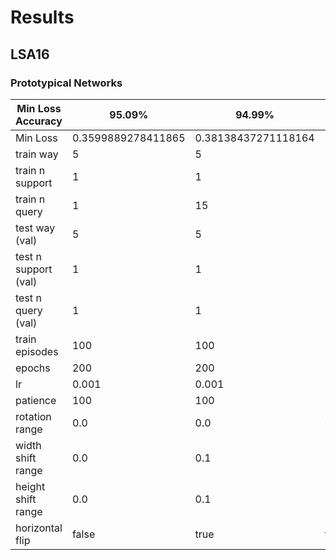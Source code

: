 # Results

## LSA16

### Prototypical Networks

| Min Loss Accuracy    | 95.09%             | 94.99%              | 96.04%              | 95.72%             | 95.82%             | 95.92%             | 95.43%             |
|----------------------|--------------------|---------------------|---------------------|--------------------|--------------------|--------------------|--------------------|
| Min Loss             | 0.3599889278411865 | 0.38138437271118164 | 0.22392521798610687 | 0.2183479517698288 | 0.2170957326889038 | 0.2539535462856293 | 0.2288980633020401 |
| train way            | 5                  | 5                   | 5                   | 5                  | 5                  | 17                 | 17                 |
| train n support      | 1                  | 1                   | 5                   | 5                  | 5                  | 5                  | 5                  |
| train n query        | 1                  | 15                  | 5                   | 5                  | 5                  | 25                 | 5                  |
| test way (val)       | 5                  | 5                   | 5                   | 5                  | 5                  | 5                  | 5                  |
| test n support (val) | 1                  | 1                   | 5                   | 5                  | 5                  | 5                  | 5                  |
| test n query (val)   | 1                  | 1                   | 5                   | 5                  | 5                  | 5                  | 11                 |
| train episodes       | 100                | 100                 | 100                 | 100                | 100                | 100                | 100                |
| epochs               | 200                | 200                 | 200                 | 200                | 200                | 200                | 200                |
| lr                   | 0.001              | 0.001               | 0.001               | 0.001              | 0.001              | 0.001              | 0.001              |
| patience             | 100                | 100                 | 100                 | 100                | 100                | 100                | 100                |
| rotation range       | 0.0                | 0.0                 | 0.0                 | 25.0               | 25.0               | 0.0                | 0.0                |
| width shift range    | 0.0                | 0.1                 | 0.1                 | 0.1                | 0.1                | 0.1                | 0.1                |
| height shift range   | 0.0                | 0.1                 | 0.1                 | 0.1                | 0.1                | 0.1                | 0.1                |
| horizontal flip      | false              | true                | false               | true               | false              | true               | false              |
